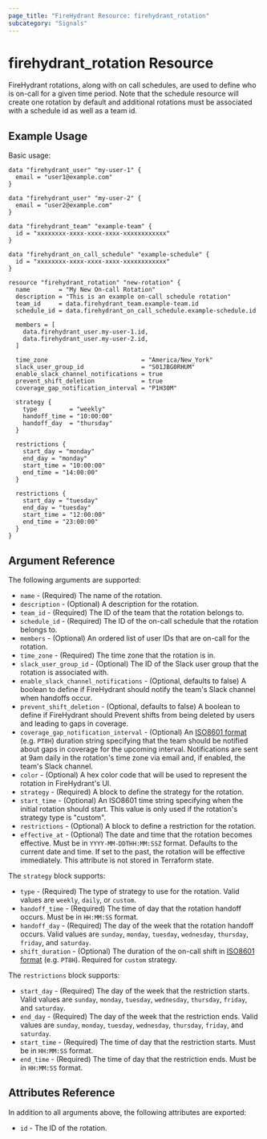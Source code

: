 ```yaml
---
page_title: "FireHydrant Resource: firehydrant_rotation"
subcategory: "Signals"
---
```


# firehydrant_rotation Resource

FireHydrant rotations, along with on call schedules, are used to define who is on-call for a given time period.  Note that the schedule resource will create one rotation by default and additional rotations must be associated with a schedule id as well as a team id.

## Example Usage

Basic usage:
```hcl
data "firehydrant_user" "my-user-1" {
  email = "user1@example.com"
}

data "firehydrant_user" "my-user-2" {
  email = "user2@example.com"
}

data "firehydrant_team" "example-team" {
  id = "xxxxxxxx-xxxx-xxxx-xxxx-xxxxxxxxxxxx"
}

data "firehydrant_on_call_schedule" "example-schedule" {
  id = "xxxxxxxx-xxxx-xxxx-xxxx-xxxxxxxxxxxx"
}

resource "firehydrant_rotation" "new-rotation" {
  name        = "My New On-call Rotation"
  description = "This is an example on-call schedule rotation"
  team_id     = data.firehydrant_team.example-team.id
  schedule_id = data.firehydrant_on_call_schedule.example-schedule.id

  members = [
    data.firehydrant_user.my-user-1.id,
    data.firehydrant_user.my-user-2.id,
  ]

  time_zone                          = "America/New_York"
  slack_user_group_id                = "S01JBG0RHUM"
  enable_slack_channel_notifications = true
  prevent_shift_deletion             = true
  coverage_gap_notification_interval = "P1H30M"

  strategy {
    type         = "weekly"
    handoff_time = "10:00:00"
    handoff_day  = "thursday"
  }

  restrictions {
    start_day = "monday"
    end_day = "monday"
    start_time = "10:00:00"
    end_time = "14:00:00"
  }

  restrictions {
    start_day = "tuesday"
    end_day = "tuesday"
    start_time = "12:00:00"
    end_time = "23:00:00"
  }
}
```

## Argument Reference

The following arguments are supported:

* `name` - (Required) The name of the rotation.
* `description` - (Optional) A description for the rotation.
* `team_id` - (Required) The ID of the team that the rotation belongs to.
* `schedule_id` - (Required) The ID of the on-call schedule that the rotation belongs to.
* `members` - (Optional) An ordered list of user IDs that are on-call for the rotation.
* `time_zone` - (Required) The time zone that the rotation is in.
* `slack_user_group_id` - (Optional) The ID of the Slack user group that the rotation is associated with.
* `enable_slack_channel_notifications` - (Optional, defaults to false) A boolean to define if FireHydrant should notify the team's Slack channel when handoffs occur.
* `prevent_shift_deletion` - (Optional, defaults to false) A boolean to define if FireHydrant should Prevent shifts from being deleted by users and leading to gaps in coverage.
* `coverage_gap_notification_interval` - (Optional) An [ISO8601 format](https://en.wikipedia.org/wiki/ISO_8601#Durations) (e.g. `PT8H`) duration string specifying that the team should be notified about gaps in coverage for the upcoming interval. Notifications are sent at 9am daily in the rotation's time zone via email and, if enabled, the team's Slack channel.
* `color` - (Optional) A hex color code that will be used to represent the rotation in FireHydrant's UI.
* `strategy` - (Required) A block to define the strategy for the rotation.
* `start_time` - (Optional) An ISO8601 time string specifying when the initial rotation should start. This value is only used if the rotation's strategy type is "custom".
* `restrictions` - (Optional) A block to define a restriction for the rotation.
* `effective_at` - (Optional) The date and time that the rotation becomes effective. Must be in `YYYY-MM-DDTHH:MM:SSZ` format. Defaults to the current date and time. If set to the past, the rotation will be effective immediately. This attribute is not stored in Terraform state.

The `strategy` block supports:

* `type` - (Required) The type of strategy to use for the rotation. Valid values are `weekly`, `daily`, or `custom`.
* `handoff_time` - (Required) The time of day that the rotation handoff occurs. Must be in `HH:MM:SS` format.
* `handoff_day` - (Required) The day of the week that the rotation handoff occurs. Valid values are `sunday`, `monday`, `tuesday`, `wednesday`, `thursday`, `friday`, and `saturday`.
* `shift_duration` - (Optional) The duration of the on-call shift in [ISO8601 format](https://en.wikipedia.org/wiki/ISO_8601#Durations) (e.g. `PT8H`). Required for `custom` strategy.

The `restrictions` block supports:

* `start_day` - (Required) The day of the week that the restriction starts. Valid values are `sunday`, `monday`, `tuesday`, `wednesday`, `thursday`, `friday`, and `saturday`.
* `end_day` - (Required) The day of the week that the restriction ends. Valid values are `sunday`, `monday`, `tuesday`, `wednesday`, `thursday`, `friday`, and `saturday`.
* `start_time` - (Required) The time of day that the restriction starts. Must be in `HH:MM:SS` format.
* `end_time` - (Required) The time of day that the restriction ends. Must be in `HH:MM:SS` format.

## Attributes Reference

In addition to all arguments above, the following attributes are exported:

* `id` - The ID of the rotation.
